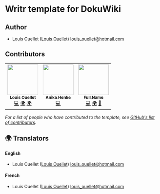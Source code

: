 # Writr template for DokuWiki

## Author

  * Louis Ouellet ([Louis Ouellet](https://github.com/LouisOuellet)) <louis_ouellet@hotmail.com>

## Contributors

<!-- ALL-CONTRIBUTORS-LIST:START - Do not remove or modify this section -->
<!-- prettier-ignore-start -->
<!-- markdownlint-disable -->
<table>
  <tr>
    <td align="center">
        <a href="https://github.com/LouisOuellet">
            <img src="https://github.com/LouisOuellet.png" width="100px;" alt=""/>
            <br />
            <sub><b>Louis Ouellet</b></sub>
        </a>
        <br />
        <a href="https://github.com/LouisOuellet/dokuwiki_template_writr/commits?author=LouisOuellet" title="Code">💻</a>
        <a href="#english" title="Translation">🌍</a>
        <a href="#french" title="Translation">🌍</a>
    </td>
    <td align="center">
        <a href="https://github.com/selfthinker">
            <img src="https://github.com/selfthinker.png" width="100px;" alt=""/>
            <br />
            <sub><b>Anika Henke</b></sub>
        </a>
        <br />
        <a href="https://github.com/LouisOuellet/dokuwiki_template_writr/commits?author=selfthinker" title="Code">💻</a>
    </td>
    <td align="center">
        <a href="https://github.com/[USERNAME]">
            <img src="https://github.com/[USERNAME].png" width="100px;" alt=""/>
            <br />
            <sub><b>Full Name</b></sub>
        </a>
        <br />
        <a href="https://github.com/LouisOuellet/dokuwiki_template_writr/commits?author=[USERNAME]" title="Code">💻</a>
        <a href="#[language]" title="Translation">🌍</a>
        <a href="https://github.com/LouisOuellet/dokuwiki_template_writr/issues?q=author:[USERNAME]" title="Bug reports">🐛</a>
    </td>
  </tr>
</table>

<!-- markdownlint-enable -->
<!-- prettier-ignore-end -->
<!-- ALL-CONTRIBUTORS-LIST:END -->

*For a list of people who have contributed to the template, see [GitHub's list of contributors](https://github.com/LouisOuellet/dokuwiki_template_writr/contributors).*


## 🌍 Translators

#### English
  * Louis Ouellet ([Louis Ouellet](https://github.com/LouisOuellet)) <louis_ouellet@hotmail.com>

#### French
  * Louis Ouellet ([Louis Ouellet](https://github.com/LouisOuellet)) <louis_ouellet@hotmail.com>